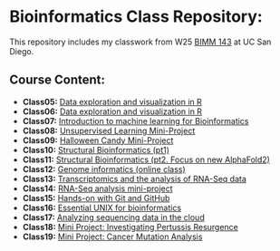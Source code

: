 # Bioinformatics Class Repository: 

This repository includes my classwork from W25 [BIMM 143](https://bioboot.github.io/bimm143_W25/) at UC San Diego.

## Course Content: 

- **Class05:** [Data exploration and visualization in R](https://github.com/snehitavallumchetla/bimm143_github/blob/main/Class%205/Class05.pdf)
- **Class06:** [Data exploration and visualization in R](https://github.com/snehitavallumchetla/bimm143_github/blob/main/class06/class06.pdf)
- **Class07:** [Introduction to machine learning for Bioinformatics](https://github.com/snehitavallumchetla/bimm143_github/blob/main/class07/class07.pdf)
- **Class08:** [Unsupervised Learning Mini-Project](https://github.com/snehitavallumchetla/bimm143_github/blob/main/class08/class08.pdf)
- **Class09:** [Halloween Candy Mini-Project](https://github.com/snehitavallumchetla/bimm143_github/blob/main/class09/class09.pdf)
- **Class10:** [Structural Bioinformatics (pt1)](https://github.com/snehitavallumchetla/bimm143_github/blob/main/class10/class10.pdf)
- **Class11:** [Structural Bioinformatics (pt2. Focus on new AlphaFold2)](https://github.com/snehitavallumchetla/bimm143_github/blob/main/class11/class11.pdf)
- **Class12:** [Genome informatics (online class)](https://github.com/snehitavallumchetla/bimm143_github/blob/main/class12/class12hw.pdf)
- **Class13:** [Transcriptomics and the analysis of RNA-Seq data](https://github.com/snehitavallumchetla/bimm143_github/blob/main/class13/lab13.pdf)
- **Class14:** [RNA-Seq analysis mini-project](https://github.com/snehitavallumchetla/bimm143_github/blob/main/class14/class14.pdf)
- **Class15:** [Hands-on with Git and GitHub]()
- **Class16:** [Essential UNIX for bioinformatics]()
- **Class17:** [Analyzing sequencing data in the cloud]()
- **Class18:** [Mini Project: Investigating Pertussis Resurgence]()
- **Class19:** [Mini Project: Cancer Mutation Analysis]()

